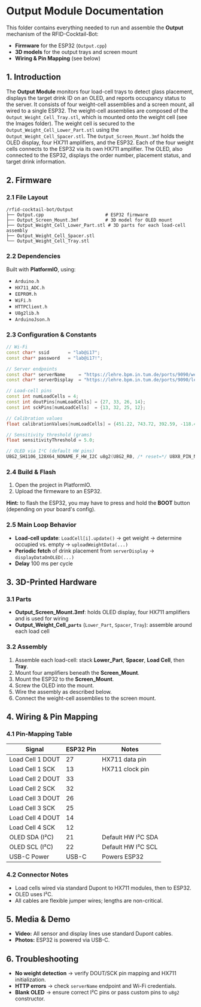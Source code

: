 # Output Module Documentation

This folder contains everything needed to run and assemble the **Output** mechanism of the RFID-Cocktail-Bot:  
- **Firmware** for the ESP32 (`Output.cpp`)  
- **3D models** for the output trays and screen mount  
- **Wiring & Pin Mapping** (see below)

## 1. Introduction

The **Output Module** monitors four load-cell trays to detect glass placement, displays the target drink ID on an OLED, and reports occupancy status to the server. It consists of four weight-cell assemblies and a screen mount, all wired to a single ESP32. The weight-cell assemblies are composed of the `Output_Weight_Cell_Tray.stl`, which is mounted onto the weight cell (see the Images folder). The weight cell is secured to the `Output_Weight_Cell_Lower_Part.stl` using the `Output_Weight_Cell_Spacer.stl`. The `Output_Screen_Mount.3mf` holds the OLED display, four HX711 amplifiers, and the ESP32. Each of the four weight cells connects to the ESP32 via its own HX711 amplifier. The OLED, also connected to the ESP32, displays the order number, placement status, and target drink information.

## 2. Firmware

### 2.1 File Layout

```
/rfid-cocktail-bot/Output
├── Output.cpp                       # ESP32 firmware
├── Output_Screen_Mount.3mf          # 3D model for OLED mount
├── Output_Weight_Cell_Lower_Part.stl # 3D parts for each load-cell assembly
├── Output_Weight_Cell_Spacer.stl
└── Output_Weight_Cell_Tray.stl      
```

### 2.2 Dependencies

Built with **PlatformIO**, using:

- `Arduino.h`  
- `HX711_ADC.h`  
- `EEPROM.h`  
- `WiFi.h`  
- `HTTPClient.h`  
- `U8g2lib.h`  
- `ArduinoJson.h`

### 2.3 Configuration & Constants

```cpp
// Wi-Fi
const char* ssid       = "lab@i17";
const char* password   = "lab@i17!";

// Server endpoints
const char* serverName     = "https://lehre.bpm.in.tum.de/ports/9090/weightcell";
const char* serverDisplay  = "https://lehre.bpm.in.tum.de/ports/9090/led/output";

// Load-cell pins
const int numLoadCells = 4;
const int doutPins[numLoadCells] = {27, 33, 26, 14};
const int sckPins[numLoadCells]  = {13, 32, 25, 12};

// Calibration values
float calibrationValues[numLoadCells] = {451.22, 743.72, 392.59, -118.45};

// Sensitivity threshold (grams)
float sensitivityThreshold = 5.0;

// OLED via I²C (default HW pins)
U8G2_SH1106_128X64_NONAME_F_HW_I2C u8g2(U8G2_R0, /* reset=*/ U8X8_PIN_NONE);
```

### 2.4 Build & Flash

1. Open the project in PlatformIO.  
2. Upload the firmeware to an ESP32.

**Hint:** to flash the ESP32, you may have to press and hold the **BOOT** button (depending on your board's config).

### 2.5 Main Loop Behavior

- **Load-cell update**: `LoadCell[i].update()` → get weight → determine occupied vs. empty → `uploadWeightData(...)`  
- **Periodic fetch** of drink placement from `serverDisplay` → `displayDataOnOLED(...)`  
- **Delay** 100 ms per cycle

## 3. 3D-Printed Hardware

### 3.1 Parts

- **Output_Screen_Mount.3mf**: holds OLED display, four HX711 amplifiers and is used for wiring
- **Output_Weight_Cell_`parts`** (`Lower_Part`, `Spacer`, `Tray`): assemble around each load cell

### 3.2 Assembly

1. Assemble each load-cell: stack **Lower_Part**, **Spacer**, **Load Cell**, then **Tray**.  
2. Mount four amplifiers beneath the **Screen_Mount**.
3. Mount the ESP32 to the **Screen_Mount**. 
4. Screw the OLED into the mount.
5. Wire the assembly as described below.
6. Connect the weight-cell assemblies to the screen mount. 

## 4. Wiring & Pin Mapping

### 4.1 Pin-Mapping Table

| Signal                    | ESP32 Pin | Notes                  |
|---------------------------|-----------|------------------------|
| Load Cell 1 DOUT          | 27        | HX711 data pin         |
| Load Cell 1 SCK           | 13        | HX711 clock pin        |
| Load Cell 2 DOUT          | 33        |                        |
| Load Cell 2 SCK           | 32        |                        |
| Load Cell 3 DOUT          | 26        |                        |
| Load Cell 3 SCK           | 25        |                        |
| Load Cell 4 DOUT          | 14        |                        |
| Load Cell 4 SCK           | 12        |                        |
| OLED SDA (I²C)            | 21        | Default HW I²C SDA     |
| OLED SCL (I²C)            | 22        | Default HW I²C SCL     |
| USB-C Power               | USB-C     | Powers ESP32           |

### 4.2 Connector Notes

- Load cells wired via standard Dupont to HX711 modules, then to ESP32.  
- OLED uses I²C.  
- All cables are flexible jumper wires; lengths are non-critical.

## 5. Media & Demo

- **Video:** All sensor and display lines use standard Dupont cables.
- **Photos:** ESP32 is powered via USB-C.

## 6. Troubleshooting

- **No weight detection** → verify DOUT/SCK pin mapping and HX711 initialization.  
- **HTTP errors** → check `serverName` endpoint and Wi-Fi credentials.  
- **Blank OLED** → ensure correct I²C pins or pass custom pins to `u8g2` constructor.
